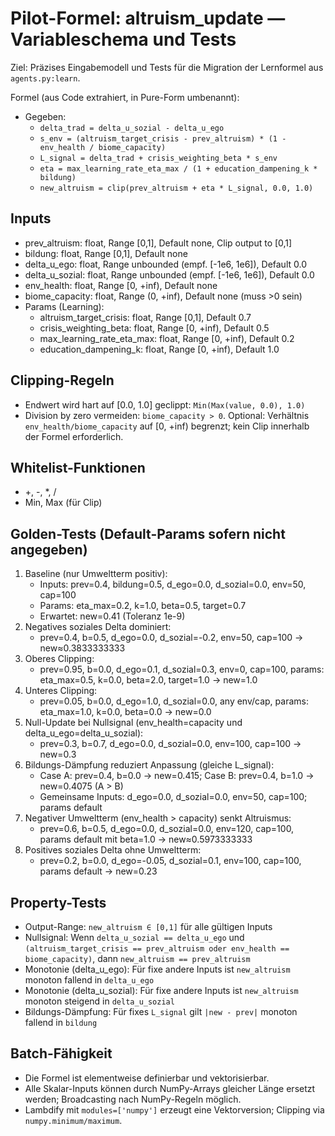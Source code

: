 # Pilot-Formel: altruism_update — Variableschema und Tests

Ziel: Präzises Eingabemodell und Tests für die Migration der Lernformel aus `agents.py:learn`.

Formel (aus Code extrahiert, in Pure-Form umbenannt):
- Gegeben:
  - `delta_trad = delta_u_sozial - delta_u_ego`
  - `s_env = (altruism_target_crisis - prev_altruism) * (1 - env_health / biome_capacity)`
  - `L_signal = delta_trad + crisis_weighting_beta * s_env`
  - `eta = max_learning_rate_eta_max / (1 + education_dampening_k * bildung)`
  - `new_altruism = clip(prev_altruism + eta * L_signal, 0.0, 1.0)`

## Inputs
- prev_altruism: float, Range [0,1], Default none, Clip output to [0,1]
- bildung: float, Range [0,1], Default none
- delta_u_ego: float, Range unbounded (empf. [-1e6, 1e6]), Default 0.0
- delta_u_sozial: float, Range unbounded (empf. [-1e6, 1e6]), Default 0.0
- env_health: float, Range [0, +inf), Default none
- biome_capacity: float, Range (0, +inf), Default none (muss >0 sein)
- Params (Learning):
  - altruism_target_crisis: float, Range [0,1], Default 0.7
  - crisis_weighting_beta: float, Range [0, +inf), Default 0.5
  - max_learning_rate_eta_max: float, Range [0, +inf), Default 0.2
  - education_dampening_k: float, Range [0, +inf), Default 1.0

## Clipping-Regeln
- Endwert wird hart auf [0.0, 1.0] geclippt: `Min(Max(value, 0.0), 1.0)`
- Division by zero vermeiden: `biome_capacity > 0`. Optional: Verhältnis `env_health/biome_capacity` auf [0, +inf) begrenzt; kein Clip innerhalb der Formel erforderlich.

## Whitelist-Funktionen
- +, -, *, /
- Min, Max (für Clip)

## Golden-Tests (Default-Params sofern nicht angegeben)
1) Baseline (nur Umweltterm positiv):
   - Inputs: prev=0.4, bildung=0.5, d_ego=0.0, d_sozial=0.0, env=50, cap=100
   - Params: eta_max=0.2, k=1.0, beta=0.5, target=0.7
   - Erwartet: new=0.41 (Toleranz 1e-9)
2) Negatives soziales Delta dominiert:
   - prev=0.4, b=0.5, d_ego=0.0, d_sozial=-0.2, env=50, cap=100 → new≈0.3833333333
3) Oberes Clipping:
   - prev=0.95, b=0.0, d_ego=0.1, d_sozial=0.3, env=0, cap=100, params: eta_max=0.5, k=0.0, beta=2.0, target=1.0 → new=1.0
4) Unteres Clipping:
   - prev=0.05, b=0.0, d_ego=1.0, d_sozial=0.0, any env/cap, params: eta_max=1.0, k=0.0, beta=0.0 → new=0.0
5) Null-Update bei Nullsignal (env_health=capacity und delta_u_ego=delta_u_sozial):
   - prev=0.3, b=0.7, d_ego=0.0, d_sozial=0.0, env=100, cap=100 → new=0.3
6) Bildungs-Dämpfung reduziert Anpassung (gleiche L_signal):
   - Case A: prev=0.4, b=0.0 → new=0.415; Case B: prev=0.4, b=1.0 → new=0.4075 (A > B)
   - Gemeinsame Inputs: d_ego=0.0, d_sozial=0.0, env=50, cap=100; params default
7) Negativer Umweltterm (env_health > capacity) senkt Altruismus:
   - prev=0.6, b=0.5, d_ego=0.0, d_sozial=0.0, env=120, cap=100, params default mit beta=1.0 → new≈0.5973333333
8) Positives soziales Delta ohne Umweltterm:
   - prev=0.2, b=0.0, d_ego=-0.05, d_sozial=0.1, env=100, cap=100, params default → new=0.23

## Property-Tests
- Output-Range: `new_altruism ∈ [0,1]` für alle gültigen Inputs
- Nullsignal: Wenn `delta_u_sozial == delta_u_ego` und `(altruism_target_crisis == prev_altruism oder env_health == biome_capacity)`, dann `new_altruism == prev_altruism`
- Monotonie (delta_u_ego): Für fixe andere Inputs ist `new_altruism` monoton fallend in `delta_u_ego`
- Monotonie (delta_u_sozial): Für fixe andere Inputs ist `new_altruism` monoton steigend in `delta_u_sozial`
- Bildungs-Dämpfung: Für fixes `L_signal` gilt `|new - prev|` monoton fallend in `bildung`

## Batch-Fähigkeit
- Die Formel ist elementweise definierbar und vektorisierbar.
- Alle Skalar-Inputs können durch NumPy-Arrays gleicher Länge ersetzt werden; Broadcasting nach NumPy-Regeln möglich.
- Lambdify mit `modules=['numpy']` erzeugt eine Vektorversion; Clipping via `numpy.minimum/maximum`.

